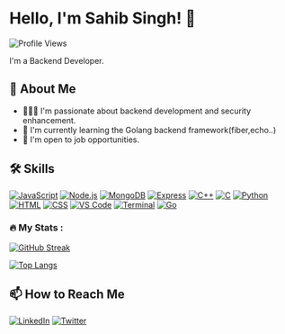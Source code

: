 # Hello, I'm Sahib Singh! 👋

![Profile Views](https://komarev.com/ghpvc/?username=sahib139)

I'm a Backend Developer.

## 🚀 About Me

- 👨🏻‍💻 I'm passionate about backend development and security enhancement.
- 🌱 I'm currently learning the Golang backend framework(fiber,echo..)
- 💼 I'm open to job opportunities.

## 🛠️ Skills

[![JavaScript](https://img.shields.io/badge/-JavaScript-black?style=flat&logo=javascript&link=https://github.com/sahib139)](https://github.com/sahib139)
[![Node.js](https://img.shields.io/badge/-Node.js-black?style=flat&logo=node.js&link=https://github.com/sahib139)](https://github.com/sahib139)
[![MongoDB](https://img.shields.io/badge/-MongoDB-black?style=flat&logo=mongodb&link=https://github.com/sahib139)](https://github.com/sahib139)
[![Express](https://img.shields.io/badge/-Express-black?style=flat&logo=express&link=https://github.com/sahib139)](https://github.com/sahib139)
[![C++](https://img.shields.io/badge/-C++-black?style=flat&logo=c%2B%2B&link=https://github.com/sahib139)](https://github.com/sahib139)
[![C](https://img.shields.io/badge/-C-black?style=flat&logo=c&link=https://github.com/sahib139)](https://github.com/sahib139)
[![Python](https://img.shields.io/badge/-Python-black?style=flat&logo=python&link=https://github.com/sahib139)](https://github.com/sahib139)
[![HTML](https://img.shields.io/badge/-HTML-black?style=flat&logo=html5&link=https://github.com/sahib139)](https://github.com/sahib139)
[![CSS](https://img.shields.io/badge/-CSS-black?style=flat&logo=css3&link=https://github.com/sahib139)](https://github.com/sahib139)
[![VS Code](https://img.shields.io/badge/-VS_Code-black?style=flat&logo=visual-studio-code&link=https://github.com/sahib139)](https://github.com/sahib139)
[![Terminal](https://img.shields.io/badge/-Terminal-black?style=flat&logo=windows-terminal&link=https://github.com/sahib139)](https://github.com/sahib139)
[![Go](https://img.shields.io/badge/-Go-black?style=flat&logo=go&link=https://github.com/sahib139)](https://github.com/sahib139)




### :fire: My Stats :

[![GitHub Streak](http://github-readme-streak-stats.herokuapp.com?user=sahib139&theme=dark&background=000000)](https://git.io/streak-stats)

[![Top Langs](https://github-readme-stats.vercel.app/api/top-langs/?username=sahib139&layout=compact&theme=vision-friendly-dark)](https://github.com/anuraghazra/github-readme-stats)



## 📫 How to Reach Me

[![LinkedIn](https://img.shields.io/badge/-LinkedIn-blue?style=flat&logo=linkedin&link=https://www.linkedin.com/in/sahib-singh-b715b2207/)](https://www.linkedin.com/in/sahib-singh-b715b2207/)
[![Twitter](https://img.shields.io/badge/-Twitter-blue?style=flat&logo=twitter&link=https://twitter.com/sahib139)](https://twitter.com/sahib139)
